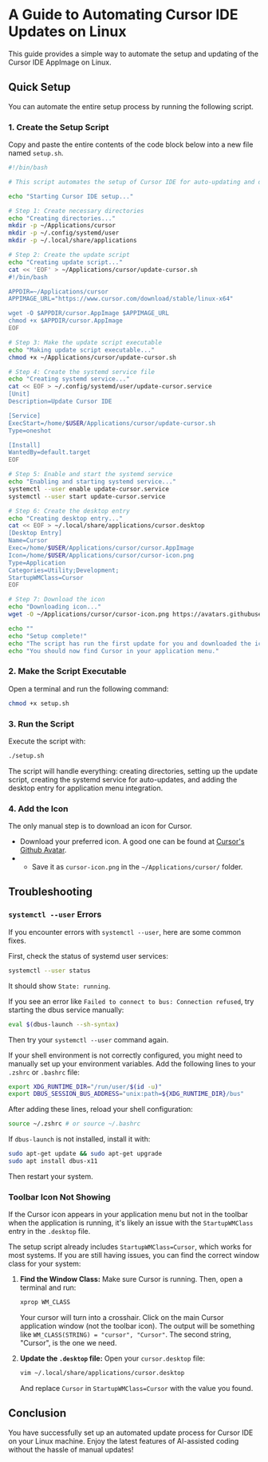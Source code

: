 # A Guide to Automating Cursor IDE Updates on Linux

This guide provides a simple way to automate the setup and updating of the Cursor IDE AppImage on Linux.

## Quick Setup

You can automate the entire setup process by running the following script.

### 1. Create the Setup Script

Copy and paste the entire contents of the code block below into a new file named `setup.sh`.

```bash
#!/bin/bash

# This script automates the setup of Cursor IDE for auto-updating and desktop integration.

echo "Starting Cursor IDE setup..."

# Step 1: Create necessary directories
echo "Creating directories..."
mkdir -p ~/Applications/cursor
mkdir -p ~/.config/systemd/user
mkdir -p ~/.local/share/applications

# Step 2: Create the update script
echo "Creating update script..."
cat << 'EOF' > ~/Applications/cursor/update-cursor.sh
#!/bin/bash

APPDIR=~/Applications/cursor
APPIMAGE_URL="https://www.cursor.com/download/stable/linux-x64"

wget -O $APPDIR/cursor.AppImage $APPIMAGE_URL
chmod +x $APPDIR/cursor.AppImage
EOF

# Step 3: Make the update script executable
echo "Making update script executable..."
chmod +x ~/Applications/cursor/update-cursor.sh

# Step 4: Create the systemd service file
echo "Creating systemd service..."
cat << EOF > ~/.config/systemd/user/update-cursor.service
[Unit]
Description=Update Cursor IDE

[Service]
ExecStart=/home/$USER/Applications/cursor/update-cursor.sh
Type=oneshot

[Install]
WantedBy=default.target
EOF

# Step 5: Enable and start the systemd service
echo "Enabling and starting systemd service..."
systemctl --user enable update-cursor.service
systemctl --user start update-cursor.service

# Step 6: Create the desktop entry
echo "Creating desktop entry..."
cat << EOF > ~/.local/share/applications/cursor.desktop
[Desktop Entry]
Name=Cursor
Exec=/home/$USER/Applications/cursor/cursor.AppImage
Icon=/home/$USER/Applications/cursor/cursor-icon.png
Type=Application
Categories=Utility;Development;
StartupWMClass=Cursor
EOF

# Step 7: Download the icon
echo "Downloading icon..."
wget -O ~/Applications/cursor/cursor-icon.png https://avatars.githubusercontent.com/u/126759922

echo ""
echo "Setup complete!"
echo "The script has run the first update for you and downloaded the icon."
echo "You should now find Cursor in your application menu."
```

### 2. Make the Script Executable

Open a terminal and run the following command:

```bash
chmod +x setup.sh
```

### 3. Run the Script

Execute the script with:

```bash
./setup.sh
```

The script will handle everything: creating directories, setting up the update script, creating the systemd service for auto-updates, and adding the desktop entry for application menu integration.

### 4. Add the Icon

The only manual step is to download an icon for Cursor.
- Download your preferred icon. A good one can be found at [Cursor's Github Avatar](https://avatars.githubusercontent.com/u/126759922).
- - Save it as `cursor-icon.png` in the `~/Applications/cursor/` folder.

## Troubleshooting

### `systemctl --user` Errors

If you encounter errors with `systemctl --user`, here are some common fixes.

First, check the status of systemd user services:

```bash
systemctl --user status
```

It should show `State: running`.

If you see an error like `Failed to connect to bus: Connection refused`, try starting the dbus service manually:

```bash
eval $(dbus-launch --sh-syntax)
```

Then try your `systemctl --user` command again.

If your shell environment is not correctly configured, you might need to manually set up your environment variables. Add the following lines to your `.zshrc` or `.bashrc` file:

```bash
export XDG_RUNTIME_DIR="/run/user/$(id -u)"
export DBUS_SESSION_BUS_ADDRESS="unix:path=${XDG_RUNTIME_DIR}/bus"
```

After adding these lines, reload your shell configuration:

```bash
source ~/.zshrc # or source ~/.bashrc
```

If `dbus-launch` is not installed, install it with:

```bash
sudo apt-get update && sudo apt-get upgrade
sudo apt install dbus-x11
```

Then restart your system.

### Toolbar Icon Not Showing

If the Cursor icon appears in your application menu but not in the toolbar when the application is running, it's likely an issue with the `StartupWMClass` entry in the `.desktop` file.

The setup script already includes `StartupWMClass=Cursor`, which works for most systems. If you are still having issues, you can find the correct window class for your system:

1.  **Find the Window Class:**
    Make sure Cursor is running. Then, open a terminal and run:
    ```bash
    xprop WM_CLASS
    ```
    Your cursor will turn into a crosshair. Click on the main Cursor application window (not the toolbar icon). The output will be something like `WM_CLASS(STRING) = "cursor", "Cursor"`. The second string, "Cursor", is the one we need.

2.  **Update the `.desktop` file:**
    Open your `cursor.desktop` file:
    ```bash
    vim ~/.local/share/applications/cursor.desktop
    ```
    And replace `Cursor` in `StartupWMClass=Cursor` with the value you found.

## Conclusion

You have successfully set up an automated update process for Cursor IDE on your Linux machine. Enjoy the latest features of AI-assisted coding without the hassle of manual updates!
